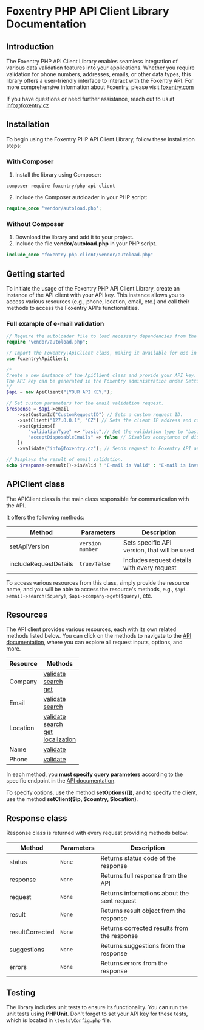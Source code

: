 # Foxentry PHP API Client Library Documentation

## Introduction

The Foxentry PHP API Client Library enables seamless integration of various data validation features into your applications. Whether you require validation for phone numbers, addresses, emails, or other data types, this library offers a user-friendly interface to interact with the Foxentry API. For more comprehensive information about Foxentry, please visit [foxentry.com](https://foxentry.com/)

If you have questions or need further assistance, reach out to us at [info@foxentry.cz](mailto:info@foxentry.cz)


## Installation

To begin using the Foxentry PHP API Client Library, follow these installation steps:

### With Composer

1. Install the library using Composer:
```shell  
composer require foxentry/php-api-client  
```  

2. Include the Composer autoloader in your PHP script:
```php  
require_once 'vendor/autoload.php';  
```

### Without Composer

1.  Download the library and add it to your project.
2.  Include the file **vendor/autoload.php** in your PHP script.
```php
include_once "foxentry-php-client/vendor/autoload.php"
```

## Getting started

To initiate the usage of the Foxentry PHP API Client Library, create an instance of the API client with your API key. This instance allows you to access various resources (e.g., phone, location, email, etc.) and call their methods to access the Foxentry API's functionalities.

### Full example of e-mail validation
```php  
// Require the autoloader file to load necessary dependencies from the "vendor" directory.
require "vendor/autoload.php";

// Import the Foxentry\ApiClient class, making it available for use in this script.
use Foxentry\ApiClient;

/*
Create a new instance of the ApiClient class and provide your API key. 
The API key can be generated in the Foxentry administration under Settings > API Keys section. 
*/
$api = new ApiClient("[YOUR API KEY]");

// Set custom parameters for the email validation request.
$response = $api->email
    ->setCustomId("CustomRequestID") // Sets a custom request ID.
    ->setClient("127.0.0.1", "CZ") // Sets the client IP address and country code.
    ->setOptions([
        "validationType" => "basic",// Set the validation type to "basic".
        "acceptDisposableEmails" => false // Disables acceptance of disposable emails.
    ])
    ->validate("info@foxentry.cz"); // Sends request to Foxentry API and performs email validation.

// Displays the result of email validation.
echo $response->result()->isValid ? "E-mail is Valid" : "E-mail is invalid";
```  

## APIClient class

The APIClient class is the main class responsible for communication with the API.

It offers the following methods:

| Method | Parameters | Description |
| -------- | --------- |--------- |
| setApiVersion | `version mumber` | Sets specific API version, that will be used |
| includeRequestDetails | `true/false` | Includes request details with every request |

To access various resources from this class, simply provide the resource name, and you will be able to access the resource's methods, e.g., `$api->email->search($query)`, `$api->company->get($query)`, etc.

## Resources

The API client provides various resources, each with its own related methods listed below. You can click on the methods to navigate to the [API documentation](https://foxentry.dev/), where you can explore all request inputs, options, and more.

| Resource | Methods|
| -------- | --------- |
| Company | [validate](https://foxentry.dev/reference/validatecompanydata)<br>[search](https://foxentry.dev/reference/companysearch)<br>[get](https://foxentry.dev/reference/getcompanydata) |
| Email   | [validate](https://foxentry.dev/reference/validateemail)<br>[search](https://foxentry.dev/reference/emailsearch) |
| Location | [validate](https://foxentry.dev/reference/locationvalidation)<br>[search](](https://foxentry.dev/reference/locationsearch))<br>[get](https://foxentry.dev/reference/locationget)<br> [localization](https://foxentry.dev/reference/locationlocalization) |
| Name   | [validate](https://foxentry.dev/reference/namevalidation) |
| Phone   | [validate](https://foxentry.dev/reference/validatephonenumber) |

In each method, you **must specify query parameters** according to the specific endpoint in the [API documentation](https://foxentry.dev/).

To specify options, use the method **setOptions([])**, and to specify the client, use the method **setClient($ip, $country, $location)**.

## Response class

Response class is returned with every request providing methods below:

| Method | Parameters | Description|
| -------- | --------- |--------- |
| status | `None` | Returns status code of the response |
| response | `None` | Returns full response from the API |
| request | `None` | Returns informations about the sent request |
| result | `None` | Returns result object from the response |
| resultCorrected | `None` | Returns corrected results from the response |
| suggestions | `None` | Returns suggestions from the response |
| errors | `None` | Returns errors from the response |

## Testing

The library includes unit tests to ensure its functionality. You can run the unit tests using **PHPUnit**. Don't forget to set your API key for these tests, which is located in `\tests\Config.php` file.
